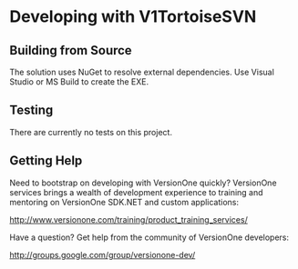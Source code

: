 # Developing with V1TortoiseSVN #

## Building from Source ##
The solution uses NuGet to resolve external dependencies. Use Visual Studio or 
MS Build to create the EXE.

## Testing ##
There are currently no tests on this project.

## Getting Help ##
Need to bootstrap on developing with VersionOne quickly? VersionOne services 
brings a wealth of development experience to training and mentoring on 
VersionOne SDK.NET and custom applications:

http://www.versionone.com/training/product_training_services/

Have a question? Get help from the community of VersionOne developers:

http://groups.google.com/group/versionone-dev/
